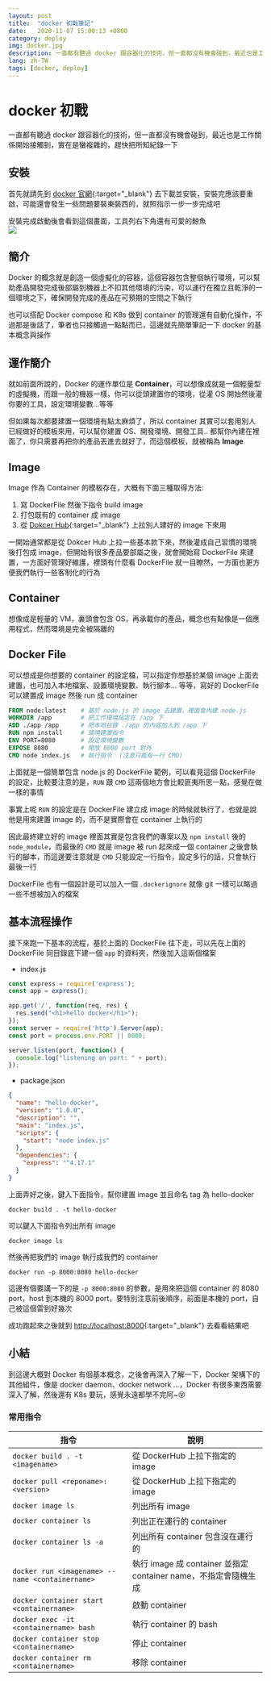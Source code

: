 ```yaml
---
layout: post
title:  "docker 初戰筆記"
date:   2020-11-07 15:00:13 +0800
category: deploy
img: docker.jpg
description: 一直都有聽過 docker 跟容器化的技術，但一直都沒有機會碰到，最近也是工作關係開始接觸到，實在是蠻複雜的，趕快把所知紀錄一下
lang: zh-TW
tags: [docker, deploy]
---
```

# docker 初戰

一直都有聽過 docker 跟容器化的技術，但一直都沒有機會碰到，最近也是工作關係開始接觸到，實在是蠻複雜的，趕快把所知紀錄一下  

## 安裝
首先就請先到 [docker 官網](https://www.docker.com/){:target="_blank"} 去下載並安裝，安裝完應該要重啟，可能還會發生一些問題要裝東裝西的，就照指示一步一步完成吧  

安裝完成啟動後會看到這個畫面，工具列右下角還有可愛的鯨魚  
![](https://i.imgur.com/2GRGiA4.png)

## 簡介
Docker 的概念就是創造一個虛擬化的容器，這個容器包含整個執行環境，可以幫助產品開發完成後部屬到機器上不扣其他環境的污染，可以運行在獨立且乾淨的一個環境之下，確保開發完成的產品在可預期的空間之下執行  

也可以搭配 Docker compose 和 K8s 做到 container 的管理還有自動化操作，不過那是後話了，筆者也只接觸過一點點而已，這邊就先簡單筆記一下 docker 的基本概念與操作

## 運作簡介
就如前面所說的，Docker 的運作單位是 **Container**，可以想像成就是一個輕量型的虛擬機，而跟一般的機器一樣，你可以從頭建置你的環境，從灌 OS 開始然後灌你要的工具，設定環境變數...等等  

但如果每次都要建置一個環境有點太麻煩了，所以 container 其實可以套用別人已經做好的模板來用，可以幫你建置 OS、開發環境、開發工具.. 都幫你內建在裡面了，你只需要再把你的產品丟進去就好了，而這個模板，就被稱為 **Image**  

## Image
Image 作為 Container 的模板存在，大概有下面三種取得方法:  
1. 寫 DockerFile 然後下指令 build image
2. 打包既有的 container 成 image
3. 從 [Dokcer Hub](https://hub.docker.com/){:target="_blank"} 上拉別人建好的 image 下來用

一開始通常都是從 Dokcer Hub 上拉一些基本款下來，然後灌成自己習慣的環境後打包成 image，但開始有很多產品要部屬之後，就會開始寫 DockerFile 來建置，一方面好管理好維護，裡頭有什麼看 DockerFile 就一目瞭然，一方面也更方便我們執行一些客制化的行為  

## Container
想像成是輕量的 VM，裏頭會包含 OS，再承載你的產品，概念也有點像是一個應用程式，然而環境是完全被隔離的  

## Docker File
可以想成是你想要的 container 的設定檔，可以指定你想基於某個 image 上面去建置，也可加入本地檔案、設置環境變數、執行腳本... 等等，寫好的 DockerFile 可以建置成 image 然後 run 成 container  

```dockerfile
FROM node:latest    # 基於 node.js 的 image 去建置，裡面會內建 node.js
WORKDIR /app        # 把工作環境指定在 /app 下
ADD ./app /app      # 把本地目錄 ./app 的內容加入到 /app 下
RUN npm install     # 環境建置指令
ENV PORT=8080       # 設定環境變數
EXPOSE 8080         # 開放 8080 port 對外
CMD node index.js   # 執行指令  (注意只能有一行 CMD)
```

上面就是一個簡單包含 node.js 的 DockerFile 範例，可以看見這個 DockerFile 的設定，比較要注意的是，`RUN` 跟 `CMD` 這兩個地方會比較匪夷所思一點，感覺在做一樣的事情  

事實上呢 `RUN` 的設定是在 DockerFile 建立成 image 的時候就執行了，也就是說他是用來建置 image 的，而不是實際會在 container 上執行的  

因此最終建立好的 image 裡面其實是包含我們的專案以及 `npm install` 後的 `node_module`，而最後的 `CMD` 就是 image 被 run 起來成一個 container 之後會執行的腳本，而這邊要注意就是 `CMD` 只能設定一行指令，設定多行的話，只會執行最後一行  

DockerFile 也有一個設計是可以加入一個 `.dockerignore` 就像 git 一樣可以略過一些不想被加入的檔案  

## 基本流程操作
接下來跑一下基本的流程，基於上面的 DockerFile 往下走，可以先在上面的 DockerFile 同目錄底下建一個 `app` 的資料夾，然後加入這兩個檔案  

+ index.js  

```javascript
const express = require('express');
const app = express();

app.get('/', function(req, res) {
  res.send("<h1>hello docker</h1>");
});
const server = require('http').Server(app);
const port = process.env.PORT || 8080;

server.listen(port, function() {
  console.log("listening on port: " + port);
});
```

+ package.json  

```json
{
  "name": "hello-docker",
  "version": "1.0.0",
  "description": "",
  "main": "index.js",
  "scripts": {
    "start": "node index.js"
  },
  "dependencies": {
    "express": "^4.17.1"
  }
}
```

上面弄好之後，鍵入下面指令，幫你建置 image 並且命名 tag 為 hello-docker  

```shell
docker build . -t hello-docker
```

可以鍵入下面指令列出所有 image  

```shell
docker image ls
```

然後再把我們的 image 執行成我們的 container  

```shell
docker run -p 8000:8080 hello-docker
```

這邊有個要講一下的是 `-p 8000:8080` 的參數，是用來把這個 container 的 8080 port，host 到本機的 8000 port，要特別注意前後順序，前面是本機的 port，自己被這個雷到好幾次  

成功跑起來之後就到 [http://localhost:8000](http://localhost:8000){:target="_blank"} 去看看結果吧  

## 小結
到這邊大概對 Docker 有個基本概念，之後會再深入了解一下，Docker 架構下的其他組件，像是 docker daemon、docker network ...，Docker 有很多東西需要深入了解，然後還有 K8s 要玩，感覺永遠都學不完阿~😵  

### 常用指令

| 指令                                            | 說明                                                            |
| ----------------------------------------------- | --------------------------------------------------------------- |
| `docker build . -t <imagename>`                 | 從 DockerHub 上拉下指定的 image                                 |
| `docker pull <reponame>:<version>`              | 從 DockerHub 上拉下指定的 image                                 |
| `docker image ls`                               | 列出所有 image                                                  |
| `docker container ls `                          | 列出正在運行的 container                                        |
| `docker container ls -a`                        | 列出所有 container 包含沒在運行的                               |
| `docker run <imagename> --name <containername>` | 執行 image 成 container 並指定 container name，不指定會隨機生成 |
| `docker container start <containername>`        | 啟動 container                                                  |
| `docker exec -it <containername> bash`          | 執行 container 的 bash                                          |
| `docker container stop <containername>`         | 停止 container                                                  |
| `docker container rm <containername>`           | 移除 container                                                  |